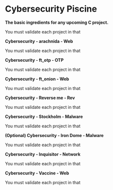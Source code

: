 # Cybersecurity Piscine

**The basic ingredients for any upcoming C project.**

You must validate each project in that

**Cybersecurity - arachnida - Web**

You must validate each project in that

**Cybersecurity - ft_otp - OTP**

You must validate each project in that

**Cybersecurity - ft_onion - Web**

You must validate each project in that

**Cybersecurity - Reverse me - Rev**

You must validate each project in that

**Cybersecurity - Stockholm - Malware**

You must validate each project in that

**(Optional) Cybersecurity - Iron Dome - Malware**

You must validate each project in that

**Cybersecurity - Inquisitor - Network**

You must validate each project in that

**Cybersecurity - Vaccine - Web**

You must validate each project in that
